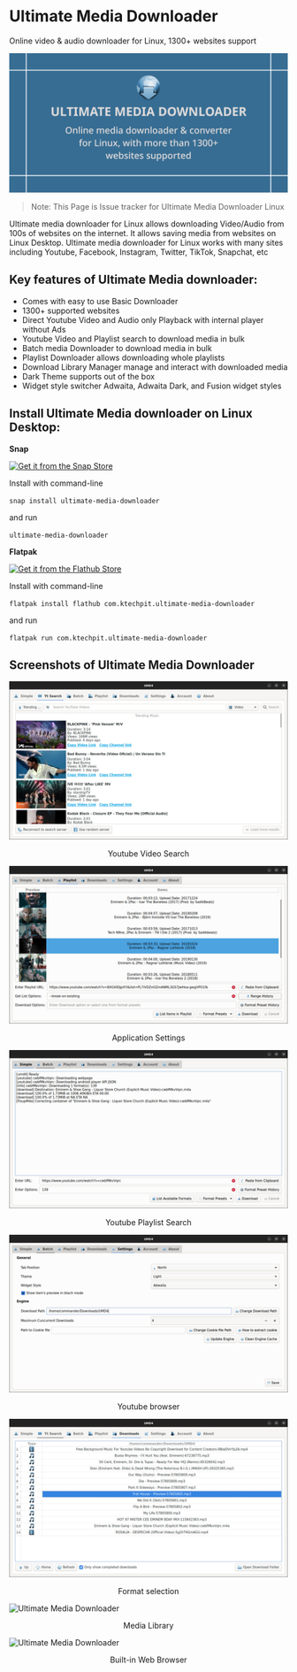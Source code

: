 # Ultimate Media Downloader
Online video &amp; audio downloader for Linux, 1300+ websites support

<p align="center">
  <img src="https://github.com/keshavbhatt/ultimate-media-download-linux/blob/main/images/github_banner.png?raw=true">
</p>

> Note: This Page is Issue tracker for Ultimate Media Downloader Linux

Ultimate media downloader for Linux allows downloading Video/Audio from 100s of websites on the internet. It allows saving media from websites on Linux Desktop. Ultimate media downloader for Linux works with many sites including Youtube, Facebook, Instagram, Twitter, TikTok, Snapchat, etc

## Key features of Ultimate Media downloader:

* Comes with easy to use Basic Downloader
* 1300+ supported websites
* Direct Youtube Video and Audio only Playback with internal player without Ads
* Youtube Video and Playlist search to download media in bulk
* Batch media Downloader to download media in bulk
* Playlist Downloader allows downloading whole playlists
* Download Library Manager manage and interact with downloaded media
* Dark Theme supports out of the box
* Widget style switcher Adwaita, Adwaita Dark, and Fusion widget styles

## Install Ultimate Media downloader on Linux Desktop:

**Snap**

[![Get it from the Snap Store](https://snapcraft.io/static/images/badges/en/snap-store-black.svg)](https://snapcraft.io/ultimate-media-downloader)

Install with command-line

`snap install ultimate-media-downloader`

and run

`ultimate-media-downloader`

**Flatpak**

<a href="https://flathub.org/apps/details/com.ktechpit.ultimate-media-downloader"><img src="https://flathub.org/assets/badges/flathub-badge-en.png"  height="56" width="186" alt="Get it from the Flathub Store" ></a>

Install with command-line

`flatpak install flathub com.ktechpit.ultimate-media-downloader`

and run

`flatpak run com.ktechpit.ultimate-media-downloader`

## Screenshots of Ultimate Media Downloader

![Ultimate Media Downloader](https://github.com/keshavbhatt/ultimate-media-download-linux/blob/main/images/1.jpeg?raw=true)
<p align="center">
  Youtube Video Search
</p>

![Ultimate Media Downloader](https://github.com/keshavbhatt/ultimate-media-download-linux/blob/main/images/2.jpeg?raw=true)
<p align="center">
  Application Settings
</p>

![Ultimate Media Downloader](https://github.com/keshavbhatt/ultimate-media-download-linux/blob/main/images/3.jpeg?raw=true)
<p align="center">
  Youtube Playlist Search
</p>

![Ultimate Media Downloader](https://github.com/keshavbhatt/ultimate-media-download-linux/blob/main/images/4.jpeg?raw=true)
<p align="center">
  Youtube browser
</p>

![Ultimate Media Downloader](https://github.com/keshavbhatt/ultimate-media-download-linux/blob/main/images/5.jpeg?raw=true)
<p align="center">
  Format selection
</p>

![Ultimate Media Downloader](https://github.com/keshavbhatt/ultimate-media-download-linux/blob/main/images/6.jpeg?raw=true)
<p align="center">
  Media Library
</p>

![Ultimate Media Downloader](https://github.com/keshavbhatt/ultimate-media-download-linux/blob/main/images/8.jpeg?raw=true)
<p align="center">
  Built-in Web Browser
</p>



